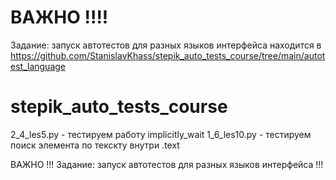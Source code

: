 # ВАЖНО !!!!
Задание: запуск автотестов для разных языков интерфейса
находится в https://github.com/StanislavKhass/stepik_auto_tests_course/tree/main/autotest_language

# stepik_auto_tests_course
2_4_les5.py - тестируем работу implicitly_wait
1_6_les10.py - тестируем поиск элемента по текскту внутри .text

ВАЖНО !!! Задание: запуск автотестов для разных языков интерфейса !!!
